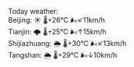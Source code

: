 Today weather:  
Beijing: ☀️   🌡️+26°C 🌬️↙11km/h  
Tianjin: 🌩  🌡️+25°C 🌬️↑15km/h  
Shijiazhuang: 🌦   🌡️+30°C 🌬️↙13km/h  
Tangshan: 🌦   🌡️+29°C 🌬️↓10km/h  
